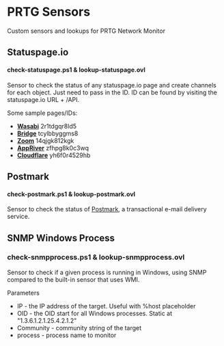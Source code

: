# PRTG Sensors
Custom sensors and lookups for PRTG Network Monitor

## Statuspage.io
#### check-statuspage.ps1 & lookup-statuspage.ovl
Sensor to check the status of any statuspage.io page and create channels for each object. Just need to pass in the ID. ID can be found by visiting the statuspage.io URL + /API. 

Some sample pages/IDs:

* **[Wasabi](https://status.wasabi.com/)** 2r1tdgqr8ld5
* **[Bridge](http://status.bridgeapp.com/)** tcylbbyggms8
* **[Zoom](https://status.zoom.us/)** 14qjgk812kgk
* **[AppRiver](https://status.appriver.com/)** zfhpg8k0c3wq
* **[Cloudflare](https://www.cloudflarestatus.com/)** yh6f0r4529hb

## Postmark
#### check-postmark.ps1 & lookup-postmark.ovl
Sensor to check the status of [Postmark](https://status.postmarkapp.com/), a transactional e-mail delivery service. 


## SNMP Windows Process
### check-snmpprocess.ps1 & lookup-snmpprocess.ovl
Sensor to check if a given process is running in Windows, using SNMP compared to the built-in sensor that uses WMI.

Parameters
* IP - the IP address of the target. Useful with %host placeholder
* OID - the OID start for all Windows processes. Static at "1.3.6.1.2.1.25.4.2.1.2"
* Community - community string of the target
* process - process name to monitor
